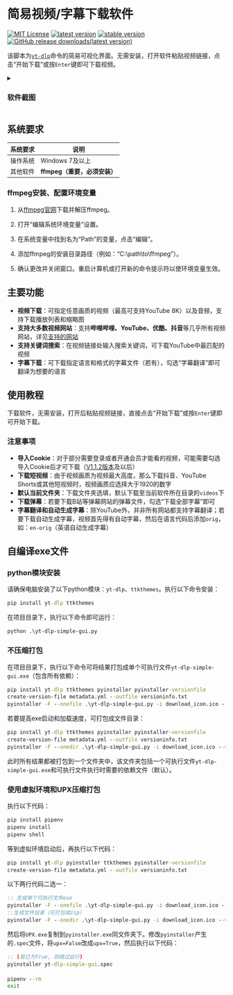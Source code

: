 # 简易视频/字幕下载软件
[![MIT License](https://img.shields.io/badge/license-MIT-blue)](https://github.com/Guojingxing/yt-dlp-simple-gui/blob/main/LICENSE)
[![latest version](https://img.shields.io/github/v/release/Guojingxing/yt-dlp-simple-gui?label=release)](https://github.com/Guojingxing/yt-dlp-simple-gui/releases/latest)
[![stable version](https://img.shields.io/badge/version-1.1.4-blue?label=stable%20version)](https://github.com/Guojingxing/yt-dlp-simple-gui/releases/tag/v1.1.4)
[![GitHub release downloads(latest version)](https://img.shields.io/github/downloads/Guojingxing/yt-dlp-simple-gui/total)](#)

该脚本为[`yt-dlp`](https://github.com/yt-dlp/yt-dlp)命令的简易可视化界面。无需安装，打开软件粘贴视频链接，点击“开始下载”或按`Enter`键即可下载视频。

<details>
<summary><h3>软件截图</h3></summary>

![Screenshot](./assets/mainwindow.jpg)
</details>

## 系统要求
系统要求 | 说明
-|-
操作系统 | Windows 7及以上
其他软件 | **ffmpeg（重要，必须安装）**

### ffmpeg安装、配置环境变量

1. 从[ffmpeg官网](https://www.ffmpeg.org/download.html#get-sources)下载并解压ffmpeg。

2. 打开“编辑系统环境变量”设置。

3. 在系统变量中找到名为“Path”的变量，点击“编辑”。

4. 添加ffmpeg的安装目录路径（例如：“C:\path\to\ffmpeg”）。

5. 确认更改并关闭窗口。重启计算机或打开新的命令提示符以使环境变量生效。

## 主要功能
- **视频下载**：可指定任意画质的视频（最高可支持YouTube 8K）以及音频，支持下载播放列表和缩略图
- **支持大多数视频网站**：支持**哔哩哔哩、YouTube、优酷、抖音**等几乎所有视频网站，详见[支持的网站](https://github.com/yt-dlp/yt-dlp/blob/master/supportedsites.md)
- **支持关键词搜索**：在视频链接处输入搜索关键词，可下载YouTube中最匹配的视频
- **字幕下载**：可下载指定语言和格式的字幕文件（若有），勾选“字幕翻译”即可翻译为想要的语言
## 使用教程
下载软件，无需安装，打开后粘贴视频链接，直接点击“开始下载”或按`Enter`键即可开始下载。
### 注意事项
- **导入Cookie**：对于部分需要登录或者开通会员才能看的视频，可能需要勾选导入Cookie后才可下载（[V1.1.2版本](https://github.com/Guojingxing/yt-dlp-simple-gui/releases/tag/v1.1.2)及以后）
- **下载短视频**：由于视频画质为视频最大高度，那么下载抖音、YouTube Shorts或其他短视频时，视频画质应选择大于1920的数字
- **默认当前文件夹**：下载文件夹选填，默认下载至当前软件所在目录的`videos`下
- **下载弹幕**：若要下载B站等弹幕网站的弹幕文件，勾选“下载全部字幕”即可
- **字幕翻译和自动生成字幕**：除YouTube外，并非所有网站都支持字幕翻译；若要下载自动生成字幕，视频首先得有自动字幕，然后在语言代码后添加`orig`，如：`en-orig`（英语自动生成字幕）
## 自编译exe文件
### python模块安装
请确保电脑安装了以下python模块：`yt-dlp`、`ttkthemes`。执行以下命令安装：
```bat
pip install yt-dlp ttkthemes
```
在项目目录下，执行以下命令即可运行：
```bat
python .\yt-dlp-simple-gui.py
```
### 不压缩打包
在项目目录下，执行以下命令可将结果打包成单个可执行文件`yt-dlp-simple-gui.exe`（包含所有依赖）：
```bat
pip install yt-dlp ttkthemes pyinstaller pyinstaller-versionfile
create-version-file metadata.yml --outfile versioninfo.txt
pyinstaller -F --onefile .\yt-dlp-simple-gui.py -i download_icon.ico --version-file=versioninfo.txt --paths C:\users\dell\appdata\local\programs\python\python310\lib\site-packages\yt-dlp,websockets,pycryptodomex,brotli,certifi,mutagen,ttkthemes,pillow --clean
```
若要提高exe启动和加载速度，可打包成文件目录：
```bat
pip install yt-dlp ttkthemes pyinstaller pyinstaller-versionfile
create-version-file metadata.yml --outfile versioninfo.txt
pyinstaller -F --onedir .\yt-dlp-simple-gui.py -i download_icon.ico --version-file=versioninfo.txt --paths C:\users\dell\appdata\local\programs\python\python310\lib\site-packages\yt-dlp,websockets,pycryptodomex,brotli,certifi,mutagen,ttkthemes,pillow --clean
```
此时所有结果都被打包到一个文件夹中，该文件夹包括一个可执行文件`yt-dlp-simple-gui.exe`和可执行文件执行时需要的依赖文件（默认）。
### 使用虚拟环境和UPX压缩打包
执行以下代码：
```bat
pip install pipenv
pipenv install
pipenv shell
```
等到虚拟环境启动后，再执行以下代码：
```bat
pip install yt-dlp pyinstaller ttkthemes pyinstaller-versionfile
create-version-file metadata.yml --outfile versioninfo.txt
```
以下两行代码二选一：
```bat
:: 生成单个可执行文件exe
pyinstaller -F --onefile .\yt-dlp-simple-gui.py -i download_icon.ico --version-file=versioninfo.txt --paths C:\users\dell\appdata\local\programs\python\python310\lib\site-packages\yt-dlp,websockets,pycryptodomex,brotli,certifi,mutagen,ttkthemes,pillow --clean
::生成文件目录（可打包成zip）
pyinstaller -F --onedir .\yt-dlp-simple-gui.py -i download_icon.ico --version-file=versioninfo.txt --paths C:\users\dell\appdata\local\programs\python\python310\lib\site-packages\yt-dlp,websockets,pycryptodomex,brotli,certifi,mutagen,ttkthemes,pillow --clean
```
然后将`UPX.exe`复制到`pyinstaller.exe`同文件夹下。修改`pyinstaller`产生的`.spec`文件，将`upx=False`改成`upx=True`，然后执行以下代码：
```bat
:: (若已为True, 则跳过此行)
pyinstaller yt-dlp-simple-gui.spec

pipenv --rm
exit
```
